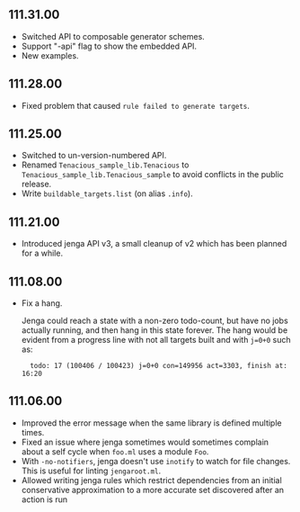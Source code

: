 ## 111.31.00

- Switched API to composable generator schemes.
- Support "-api" flag to show the embedded API.
- New examples.

## 111.28.00

- Fixed problem that caused `rule failed to generate targets`.

## 111.25.00

- Switched to un-version-numbered API.
- Renamed `Tenacious_sample_lib.Tenacious` to
  `Tenacious_sample_lib.Tenacious_sample` to avoid conflicts in the
  public release.
- Write `buildable_targets.list` (on alias `.info`).

## 111.21.00

- Introduced jenga API v3, a small cleanup of v2 which has been planned
  for a while.

## 111.08.00

- Fix a hang.

    Jenga could reach a state with a non-zero todo-count, but have no
    jobs actually running, and then hang in this state forever. The hang
    would be evident from a progress line with not all targets built and
    with `j=0+0` such as:

        todo: 17 (100406 / 100423) j=0+0 con=149956 act=3303, finish at: 16:20

## 111.06.00

- Improved the error message when the same library is defined multiple
  times.
- Fixed an issue where jenga sometimes would sometimes complain about
  a self cycle when `foo.ml` uses a module `Foo`.
- With `-no-notifiers`, jenga doesn't use `inotify` to watch for file
  changes.  This is useful for linting `jengaroot.ml`.
- Allowed writing jenga rules which restrict dependencies from an
  initial conservative approximation to a more accurate set discovered
  after an action is run

